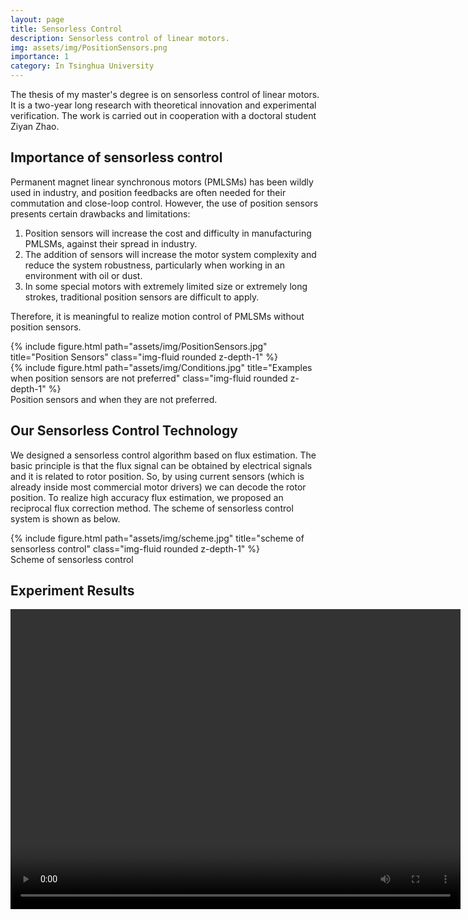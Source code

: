 ```yaml
---
layout: page
title: Sensorless Control
description: Sensorless control of linear motors.
img: assets/img/PositionSensors.png
importance: 1
category: In Tsinghua University
---
```


The thesis of my master's degree is on sensorless control of linear motors. It is a two-year long research with theoretical innovation and experimental verification. The work is carried out in cooperation with a doctoral student Ziyan Zhao.

## Importance of sensorless control
Permanent magnet linear synchronous motors (PMLSMs) has been wildly used in industry, and position feedbacks are often needed for their commutation and close-loop control. However, the use of position sensors presents certain drawbacks and limitations:
1. Position sensors will increase the cost and difficulty in manufacturing PMLSMs, against their spread in industry. 
2. The addition of sensors will increase the motor system complexity and reduce the system robustness, particularly when working in an environment with oil or dust.
3. In some special motors with extremely limited size or extremely long strokes, traditional position sensors are difficult to apply.

Therefore, it is meaningful to realize motion control of PMLSMs without position sensors.

<div class="row">
    <div class="col-sm-5 mt-3 mt-md-0">
        {% include figure.html path="assets/img/PositionSensors.jpg" title="Position Sensors" class="img-fluid rounded z-depth-1" %}
    </div>
    <div class="col-sm-6 mt-3 mt-md-0">
        {% include figure.html path="assets/img/Conditions.jpg" title="Examples when position sensors are not preferred" class="img-fluid rounded z-depth-1" %}
    </div>
</div>
<div class="caption">
    Position sensors and when they are not preferred.
</div>


## Our Sensorless Control Technology

We designed a sensorless control algorithm based on flux estimation. The basic principle is that the flux signal can be obtained by electrical signals and it is related to rotor position. So, by using current sensors (which is already inside most commercial motor drivers) we can decode the rotor position. To realize high accuracy flux estimation, we proposed an reciprocal flux correction method. The scheme of sensorless control system is shown as below.

<div class="col-sm mt-3 mt-md-0">
    {% include figure.html path="assets/img/scheme.jpg" title="scheme of sensorless control" class="img-fluid rounded z-depth-1" %}
</div>
<div class="caption">
    Scheme of sensorless control
</div>

## Experiment Results

<video width="720" height="480" controls>
  <source src="motor_sensorless.mp4" type="video/mp4">
  <source src="motor_sensorless.webm" type="video/webm">
  <object data="motor_sensorless.mp4" width="720" height="480">
    <embed src="motor_sensorless.swf" width="720" height="480">
  </object>
</video>
